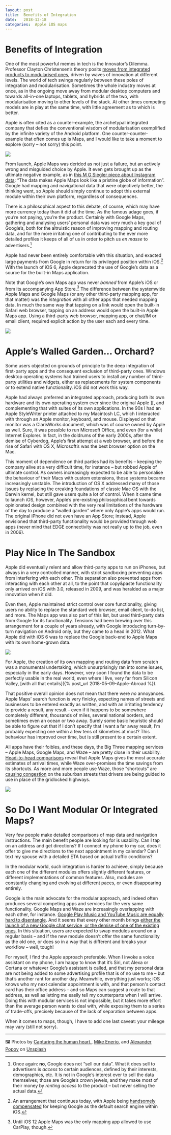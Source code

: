 ```yaml
---
layout: post
title:  Benefits of Integration 
date:   2018-12-18 
categories:  Apple iOS maps 
---
```


# Benefits of Integration


One of the most powerful memes in tech is the Innovator’s Dilemma. Professor Clayton Christensen’s theory posits [moves from integrated products to modularised ones](https://www.forbes.com/sites/stevedenning/2012/05/07/why-clayton-christensen-worries-about-apple/), driven by waves of innovation at different levels. The world of tech swings regularly between these poles of integration and modularisation. Sometimes the whole industry moves at once, as in the ongoing move away from modular desktop computers and towards all-in-one laptops, tablets, and hybrids of the two, with modularisation moving to other levels of the stack. At other times competing models are in play at the same time, with little agreement as to which is better.

Apple is often cited as a counter-example, the archetypal integrated company that defies the conventional wisdom of modularisation exemplified by the infinite variety of the Android platform. One counter-counter-example that often comes up is Maps, and I would like to take a moment to explore (sorry – not sorry) this point.

![](/images/unknown_filename.50.png)

From launch, Apple Maps was derided as not just a failure, but an actively wrong and misguided choice by Apple. It even gets brought up as the ultimate negative example, as in [this M G Siegler piece about Instagram data](https://500ish.com/instagram-just-geotagged-us-to-hell-dad4c3736409 "Instagram Just Geotagged Us To Hell" ): “The data makes Apple Maps look like a pristine globe of information”. Google had mapping and navigational data that were objectively better, the thinking went, so Apple should simply continue to adopt this external module within their own platform, regardless of consequences.

There is a philosophical aspect to this debate, of course, which may have more currency today than it did at the time. As the famous adage goes, if you’re not paying, you’re the product. Certainly with Google Maps, gathering and analysing users’ personal data was very much a key goal of Google’s, both for the altruistic reason of improving mapping and routing data, and for the more irritating one of contributing to the ever more detailed profiles it keeps of all of us in order to pitch us *en masse* to advertisers.[^1]

Apple had never been entirely comfortable with this situation, and exacted large payments from Google in return for its privileged position within iOS.[^2] With the launch of iOS 6, Apple deprecated the use of Google’s data as a source for the built-in Maps application.

Note that Google’s own Maps app was never *banned* from Apple’s iOS or from its accompanying App Store.[^3] The difference between the systemwide Apple Maps and Google Maps (or any other third-party mapping app, for that matter) was the *integration* with all other apps that needed mapping data. In much the same way that tapping on a link would open the built-in Safari web browser, tapping on an address would open the built-in Apple Maps app. Using a third-party web browser, mapping app, or chat/IM or email client, required explicit action by the user each and every time.

![](/images/unknown_filename.51.png)

# Apple’s Walled Garden… Orchard?

Some users objected on grounds of principle to the deep integration of first-party apps and the consequent exclusion of third-party ones. Windows desktop operating systems had trained users to install any number of third-party utilities and widgets, either as replacements for system components or to extend native functionality. iOS did not work this way.

Apple had always preferred an integrated approach, producing both its own hardware and its own operating system ever since the original Apple ][, and complementing that with suites of its own applications. In the 90s I had an Apple StyleWriter printer attached to my Macintosh LC, which I interacted with through an Apple monitor, keyboard, and mouse. Displayed on that monitor was a ClarisWorks document, which was of course owned by Apple as well. Sure, it was possible to run Microsoft Office, and even (for a while) Internet Explorer. In fact, in the doldrums of the early 2000s, after the demise of Cyberdog, Apple’s first attempt at a web browser, and before the rise of Safari with OS X, Microsoft’s was the best browser option on the Mac.

This moment of dependence on third parties had its benefits – keeping the company alive at a very difficult time, for instance – but robbed Apple of ultimate control. As owners increasingly expected to be able to personalise the behaviour of their Macs with custom extensions, those systems became increasingly unstable. The introduction of OS X addressed many of those issues by replacing the creaking foundations of classic Mac OS with the Darwin kernel, but still gave users quite a lot of control. When it came time to launch iOS, however, Apple’s pre-existing philosophical bent towards opinionated design combined with the very real limitations of the hardware of the day to produce a “walled garden” where only Apple’s apps would run. The original iPhone did not even have an App Store; instead, Apple envisioned that third-party functionality would be provided through web apps (never mind that EDGE connectivity was not really up to the job, even in 2006).

# Play Nice In The Sandbox

Apple did eventually relent and allow third-party apps to run on iPhones, but always in a very controlled manner, with strict sandboxing preventing apps from interfering with each other. This separation also prevented apps from interacting with each other at all, to the point that copy&paste functionality only arrived on iOS with 3.0, released in 2009, and was heralded as a major innovation when it did.

Even then, Apple maintained strict control over core functionality, giving users no ability to replace the standard web browser, email client, to-do list, and more. The Maps app was also part of this list, but used third-party data from Google for its functionality. Tensions had been brewing over this arrangement for a couple of years already, with Google introducing turn-by-turn navigation on Android only, but they came to a head in 2012. What Apple did with iOS 6 was to replace the Google back-end to Apple Maps with its own home-grown data. 

![](/images/unknown_filename.53.jpeg)

For Apple, the creation of its own mapping and routing data from scratch was a monumental undertaking, which unsurprisingly ran into some issues, especially in the early days. However, very soon I found the data to be perfectly usable in the real world, even where I live, very far from Silicon Valley, [with all that entails]({% post_url 2018-05-09-Apple-Abroad %}).

That positive overall opinion does not mean that there were *no* annoyances. Apple Maps’ search function is very finicky, expecting names of streets and businesses to be entered exactly as written, and with an irritating tendency to provide a result, any result – even if it happens to be somewhere completely different, thousands of miles, several national borders, and sometimes even an ocean or two away. Surely some basic heuristic should be able to figure out that if I don’t specify that I want a far away result, I’m probably expecting one within a few tens of kilometres at most? This behaviour has improved over time, but is still present to a certain extent.

All apps have their foibles, and these days, the Big Three mapping services – Apple Maps, Google Maps, and Waze – are pretty close in their usability. [Head-to-head comparisons](https://arturrr.com/2018/02/19/navigation-apps/) reveal that Apple Maps gives the most accurate estimates of arrival times, while Waze over-promises the time savings from its shortcuts. As more and more people use Waze, those “shortcuts” are [causing congestion](https://www.cbsnews.com/news/waze-traffic-app-causing-controversy-in-quiet-neighborhoods/) on the suburban streets that drivers are being guided to use in place of the gridlocked highways.

![](/images/unknown_filename.52.png)

# So Do I Want Modular Or Integrated Maps?

Very few people make detailed comparisons of map data and navigation instructions. The main benefit people are looking for is usability. Can I tap on an address and get directions? If I connect my phone to my car, does it offer to give me directions to the next appointment in my calendar? Can I text my spouse with a detailed ETA based on actual traffic conditions?

In the modular world, such integration is harder to achieve, simply because each one of the different modules offers slightly different features, or different implementations of common features. Also, modules are constantly changing and evolving at different paces, or even disappearing entirely.

Google is the main advocate for the modular approach, and indeed often produces several competing apps and services for the very same functionality. Google Maps and Waze are increasingly overlapping with each other, for instance. [Google Play Music and YouTube Music are equally hard to disentangle](https://www.androidcentral.com/youtube-music-bad-product-desperate-need-improvement). And it seems that every other month brings [either the launch of a new Google chat service, or the demise of one of the existing ones](https://www.blog.google/products/messages/latest-messages-allo-duo-and-hangouts/). In this situation, users are expected to swap modules around on a regular basis – and if the new module doesn’t offer the same functionality as the old one, or does so in a way that is different and breaks your workflow – well, tough!

For myself, I find the Apple approach preferable. When I invoke a voice assistant on my phone, I am happy to know that it’s Siri, not Alexa or Cortana or whatever Google’s assistant is called, and that my personal data are not being added to some advertising profile that is of no use to me – but that’s another rant for another day. Meanwhile, everything just works; iOS knows who my next calendar appointment is with, and that person's contact card has their office address – and so Maps can suggest a route to that address, as well as letting me easily tell my counterparts when I will arrive. Doing this with modular services is not impossible, but it takes more effort than the average person wants to deal with, while exposing them to a series of trade-offs, precisely because of the lack of separation between apps.

When it comes to maps, though, I have to add one last caveat: your mileage may vary (still not sorry).

[^1]: Once again: **no**, Google does not “sell our data”. What it does sell to advertisers is *access* to certain audiences, defined by their interests, demographics, etc. It is not in Google’s interest ever to sell the data themselves; those are Google’s crown jewels, and they make most of their money by *renting access* to the product – but never selling the actual data.

[^2]: An arrangement that continues today, with Apple being [handsomely compensated](https://www.macrumors.com/2018/11/19/tim-cook-hbo-axios-interview-privacy/) for keeping Google as the default search engine within iOS.

[^3]: Until iOS 12 Apple Maps was the only mapping app allowed to use CarPlay, though.

***
🖼️ Photos by [Capturing the human heart.](https://unsplash.com/@dead____artist/portfolio), [Mike Enerio](http://mikeenerio.com), and [Alexander Popov](http://5tep5.com) on [Unsplash](http://www.unsplash.com)

